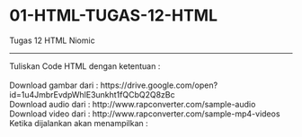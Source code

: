 # 01-HTML-TUGAS-12-HTML
Tugas 12 HTML Niomic
<hr>
Tuliskan Code HTML  dengan ketentuan :
<br><br>
Download gambar dari : https://drive.google.com/open?id=1u4JmbrEvdpWhlE3unkht1fQCbQ2Q8zBc <br>
Download audio dari : http://www.rapconverter.com/sample-audio <br>
Download video dari : http://www.rapconverter.com/sample-mp4-videos <br>
Ketika dijalankan akan menampilkan :
